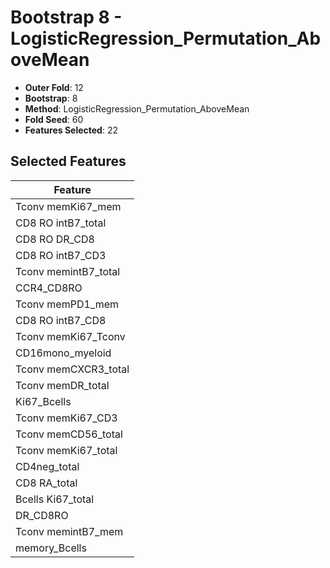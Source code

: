 # Bootstrap 8 - LogisticRegression_Permutation_AboveMean

- **Outer Fold**: 12
- **Bootstrap**: 8
- **Method**: LogisticRegression_Permutation_AboveMean
- **Fold Seed**: 60
- **Features Selected**: 22

## Selected Features

| Feature |
|---------|
| Tconv memKi67_mem |
| CD8 RO intB7_total |
| CD8 RO DR_CD8 |
| CD8 RO intB7_CD3 |
| Tconv memintB7_total |
| CCR4_CD8RO |
| Tconv memPD1_mem |
| CD8 RO intB7_CD8 |
| Tconv memKi67_Tconv |
| CD16mono_myeloid |
| Tconv memCXCR3_total |
| Tconv memDR_total |
| Ki67_Bcells |
| Tconv memKi67_CD3 |
| Tconv memCD56_total |
| Tconv memKi67_total |
| CD4neg_total |
| CD8 RA_total |
| Bcells Ki67_total |
| DR_CD8RO |
| Tconv memintB7_mem |
| memory_Bcells |
